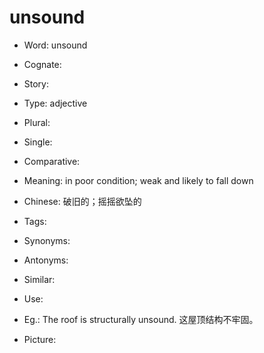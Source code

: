 # unsound

- Word: unsound
- Cognate: 
- Story: 

- Type: adjective
- Plural: 
- Single: 
- Comparative: 
- Meaning: in poor condition; weak and likely to fall down
- Chinese: 破旧的；摇摇欲坠的
- Tags: 
- Synonyms: 
- Antonyms: 
- Similar: 
- Use: 
- Eg.: The roof is structurally unsound. 这屋顶结构不牢固。
- Picture: 

